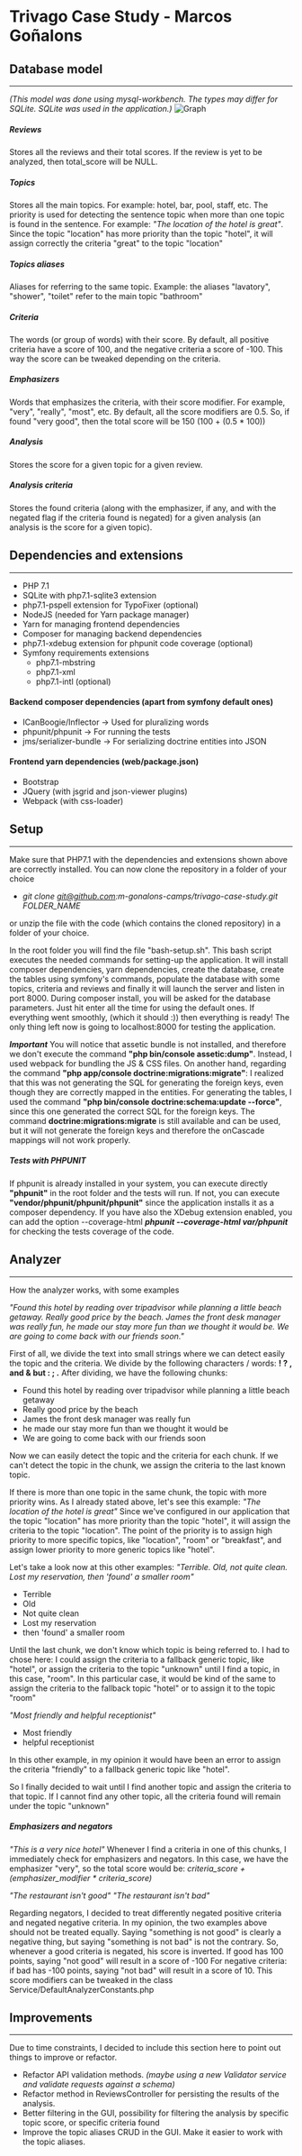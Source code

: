 # __Trivago Case Study - Marcos Goñalons__

## Database model
---
_(This model was done using mysql-workbench. The types may differ for SQLite. SQLite was used in the application.)_
![Graph](https://drive.google.com/uc?export=download&id=0B1HUczm7Goblb01NMEUwTmpBczA)

##### __Reviews__
Stores all the reviews and their total scores.
If the review is yet to be analyzed, then total_score will be NULL.

##### __Topics__
Stores all the main topics. For example: hotel, bar, pool, staff, etc.
The priority is used for detecting the sentence topic when more than one topic is found in the sentence.
For example: _"The location of the hotel is great"_.
Since the topic "location" has more priority than the topic "hotel", it will assign correctly the criteria "great" to the topic "location"

##### __Topics aliases__
Aliases for referring to the same topic.
Example: the aliases "lavatory", "shower", "toilet" refer to the main topic "bathroom"

##### __Criteria__
The words (or group of words) with their score.
By default, all positive criteria have a score of 100, and the negative criteria a score of -100.
This way the score can be tweaked depending on the criteria.

##### __Emphasizers__
Words that emphasizes the criteria, with their score modifier.
For example, "very", "really", "most", etc. By default, all the score modifiers are 0.5.
So, if found "very good", then the total score will be 150 (100 + (0.5 * 100))

##### __Analysis__
Stores the score for a given topic for a given review.

##### __Analysis criteria__
Stores the found criteria (along with the emphasizer, if any, and with the negated flag if the criteria found is negated) for a given analysis (an analysis is the score for a given topic).



## Dependencies and extensions
---
- PHP 7.1
- SQLite with php7.1-sqlite3 extension
- php7.1-pspell extension for TypoFixer (optional)
- NodeJS (needed for Yarn package manager)
- Yarn for managing frontend dependencies
- Composer for managing backend dependencies
- php7.1-xdebug extension for phpunit code coverage (optional)
- Symfony requirements extensions
    - php7.1-mbstring
    - php7.1-xml
    - php7.1-intl (optional)


#### Backend composer dependencies (apart from symfony default ones)
- ICanBoogie/Inflector -> Used for pluralizing words
- phpunit/phpunit -> For running the tests
- jms/serializer-bundle -> For serializing doctrine entities into JSON

#### Frontend yarn dependencies (web/package.json)
- Bootstrap
- JQuery (with jsgrid and json-viewer plugins)
- Webpack (with css-loader)
 

## Setup
---
Make sure that PHP7.1 with the dependencies and extensions shown above are correctly installed.
You can now clone the repository in a folder of your choice
- _git clone git@github.com:m-gonalons-camps/trivago-case-study.git FOLDER_NAME_

or unzip the file with the code (which contains the cloned repository) in a folder of your choice.

In the root folder you will find the file "bash-setup.sh".
This bash script executes the needed commands for setting-up the application.
It will install composer dependencies, yarn dependencies, create the database, create the tables using symfony's commands, populate the database with some topics, criteria and reviews and finally it will launch the server and listen in port 8000.
During composer install, you will be asked for the database parameters. Just hit enter all the time for using the default ones.
If everything went smoothly, (which it should :)) then everything is ready!
The only thing left now is going to localhost:8000 for testing the application.

___Important___
You will notice that assetic bundle is not installed, and therefore we don't execute the command __"php bin/console assetic:dump"__. Instead, I used webpack for bundling the JS & CSS files.
On another hand, regarding the command __"php app/console doctrine:migrations:migrate"__:
I realized that this was not generating the SQL for generating the foreign keys, even though they are correctly mapped in the entities.
For generating the tables, I used the command __"php bin/console doctrine:schema:update --force"__, since this one generated the correct SQL for the foreign keys.
The command __doctrine:migrations:migrate__ is still available and can be used, but it will not generate the foreign keys and therefore the onCascade mappings will not work properly.

##### Tests with PHPUNIT
If phpunit is already installed in your system, you can execute directly __"phpunit"__ in the root folder and the tests will run. If not, you can execute __"vendor/phpunit/phpunit/phpunit"__ since the application installs it as a composer dependency.
If you have also the XDebug extension enabled, you can add the option --coverage-html
___phpunit --coverage-html var/phpunit___ for checking the tests coverage of the code.


## Analyzer
---
How the analyzer works, with some examples

_"Found this hotel by reading over tripadvisor while planning a little beach getaway. Really good price by the beach. James the front desk manager was really fun, he made our stay more fun than we thought it would be. We are going to come back with our friends soon."_

First of all, we divide the text into small strings where we can detect easily the topic and the criteria.
We divide by the following characters / words: __! ? , and & but : ; .__
After dividing, we have the following chunks:
- Found this hotel by reading over tripadvisor while planning a little beach getaway
- Really good price by the beach
-  James the front desk manager was really fun
-  he made our stay more fun than we thought it would be
-  We are going to come back with our friends soon

Now we can easily detect the topic and the criteria for each chunk.
If we can't detect the topic in the chunk, we assign the criteria to the last known topic.

If there is more than one topic in the same chunk, the topic with more priority wins.
As I already stated above, let's see this example:
_"The location of the hotel is great"_
Since we've configured in our application that the topic "location" has more priority than the topic "hotel", it will assign the criteria to the topic "location".
The point of the priority is to assign high priority to more specific topics, like "location", "room" or "breakfast", and assign lower priority to more generic topics like "hotel".

Let's take a look now at this other examples:
_"Terrible. Old, not quite clean. Lost my reservation, then 'found' a smaller room"_
- Terrible
- Old
- Not quite clean
- Lost my reservation
- then 'found' a smaller room
 
Until the last chunk, we don't know which topic is being referred to.
I had to chose here: I could assign the criteria to a fallback generic topic, like "hotel", or assign the criteria to the topic "unknown" until I find a topic, in this case, "room".
In this particular case, it would be kind of the same to assign the criteria to the fallback topic "hotel" or to assign it to the topic "room"

_"Most  friendly and helpful receptionist"_
- Most friendly
- helpful receptionist

In this other example, in my opinion it would have been an error to assign the criteria "friendly" to a fallback generic topic like "hotel".

So I finally decided to wait until I find another topic and assign the criteria to that topic.
If I cannot find any other topic, all the criteria found will remain under the topic "unknown"


##### Emphasizers and negators
_"This is a very nice hotel"_
Whenever I find a criteria in one of this chunks, I immediately check for emphasizers and negators.
In this case, we have the emphasizer "very", so the total score would be:
_criteria_score + (emphasizer_modifier * criteria_score)_

_"The restaurant isn't good"_
_"The restaurant isn't bad"_

Regarding negators, I decided to treat differently negated positive criteria and negated negative criteria.
In my opinion, the two examples above should not be treated equally.
Saying "something is not good" is clearly a negative thing, but saying "something is not bad" is not the contrary.
So, whenever a good criteria is negated, his score is inverted. If good has 100 points, saying "not good" will result in a score of -100
For negative criteria: if bad has -100 points, saying "not bad" will result in a score of 10.
This score modifiers can be tweaked in the class Service/DefaultAnalyzerConstants.php


## Improvements
---
Due to time constraints, I decided to include this section here to point out things to improve or refactor.
- Refactor API validation methods. _(maybe using a new Validator service and validate requests against a schema)_
- Refactor method in ReviewsController for persisting the results of the analysis.
- Better filtering in the GUI, possibility for filtering the analysis by specific topic score, or specific criteria found
- Improve the topic aliases CRUD in the GUI. Make it easier to work with the topic aliases.
